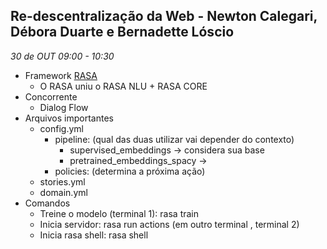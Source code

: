 
## Re-descentralização da Web - Newton Calegari, Débora Duarte e Bernadette Lóscio
_30 de OUT 09:00 - 10:30_

* Framework [RASA](https://rasa.com/)
    * O RASA uniu o RASA NLU + RASA CORE
* Concorrente
    * Dialog Flow
* Arquivos importantes
    * config.yml
        * pipeline: (qual das duas utilizar vai depender do contexto)
            * supervised_embeddings -> considera sua base
            * pretrained_embeddings_spacy -> 
        * policies: (determina a próxima ação)
    * stories.yml
    * domain.yml
* Comandos
    * Treine o modelo (terminal 1): rasa train
    * Inicia servidor: rasa run actions (em outro terminal , terminal 2)
    * Inicia rasa shell: rasa shell